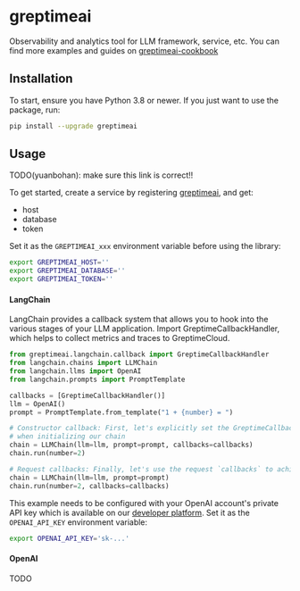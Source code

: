 # greptimeai

Observability and analytics tool for LLM framework, service, etc. You can find more
examples and guides on [greptimeai-cookbook][greptimeai-cookbook]

## Installation

To start, ensure you have Python 3.8 or newer. If you just
want to use the package, run:

```sh
pip install --upgrade greptimeai
```

## Usage

TODO(yuanbohan): make sure this link is correct!!

To get started, create a service by registering [greptimeai][greptimeai], and get:

- host
- database
- token

Set it as the `GREPTIMEAI_xxx` environment variable before using the library:

```bash
export GREPTIMEAI_HOST=''
export GREPTIMEAI_DATABASE=''
export GREPTIMEAI_TOKEN=''
```

#### LangChain

LangChain provides a callback system that allows you to hook into the various stages of your LLM
application. Import GreptimeCallbackHandler, which helps to collect metrics and traces to
GreptimeCloud.

```python
from greptimeai.langchain.callback import GreptimeCallbackHandler
from langchain.chains import LLMChain
from langchain.llms import OpenAI
from langchain.prompts import PromptTemplate

callbacks = [GreptimeCallbackHandler()]
llm = OpenAI()
prompt = PromptTemplate.from_template("1 + {number} = ")

# Constructor callback: First, let's explicitly set the GreptimeCallbackHandler
# when initializing our chain
chain = LLMChain(llm=llm, prompt=prompt, callbacks=callbacks)
chain.run(number=2)

# Request callbacks: Finally, let's use the request `callbacks` to achieve the same result
chain = LLMChain(llm=llm, prompt=prompt)
chain.run(number=2, callbacks=callbacks)
```

This example needs to be configured with your OpenAI account's private API key which is available on
our [developer platform][openai]. Set it as the `OPENAI_API_KEY` environment variable:

```bash
export OPENAI_API_KEY='sk-...'
```

#### OpenAI

TODO

[greptimeai]: https://console.greptime.cloud/ai
[greptimeai-cookbook]: https://github.com/GreptimeTeam/greptimeai-cookbook
[openai]: https://platform.openai.com/account/api-keys
